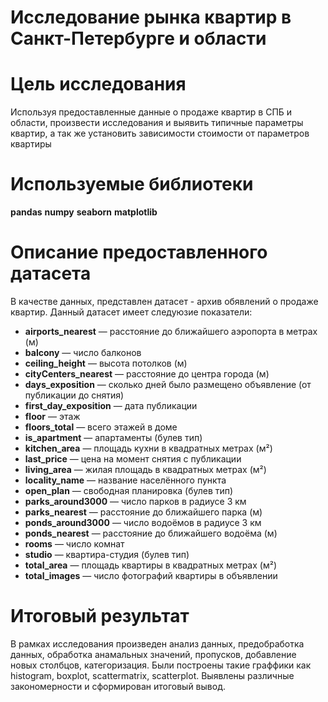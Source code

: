 # Исследование рынка квартир в Санкт-Петербурге и области

# Цель исследования
Используя предоставленные данные о продаже квартир в СПБ и области, произвести исследования и выявить типичные параметры квартир, а так же установить зависимости 
стоимости от параметров квартиры

# Используемые библиотеки
**pandas**
**numpy**
**seaborn**
**matplotlib**

# Описание предоставленного датасета
В качестве данных, представлен датасет - архив обявлений о продаже квартир. Данный датасет имеет следуюзие показатели:

- **airports_nearest** — расстояние до ближайшего аэропорта в метрах (м)
- **balcony** — число балконов
- **ceiling_height** — высота потолков (м)
- **cityCenters_nearest** — расстояние до центра города (м)
- **days_exposition** — сколько дней было размещено объявление (от публикации до снятия)
- **first_day_exposition** — дата публикации
- **floor** — этаж
- **floors_total** — всего этажей в доме
- **is_apartment** — апартаменты (булев тип)
- **kitchen_area** — площадь кухни в квадратных метрах (м²)
- **last_price** — цена на момент снятия с публикации
- **living_area** — жилая площадь в квадратных метрах (м²)
- **locality_name** — название населённого пункта
- **open_plan** — свободная планировка (булев тип)
- **parks_around3000** — число парков в радиусе 3 км
- **parks_nearest** — расстояние до ближайшего парка (м)
- **ponds_around3000** — число водоёмов в радиусе 3 км
- **ponds_nearest** — расстояние до ближайшего водоёма (м)
- **rooms** — число комнат
- **studio** — квартира-студия (булев тип)
- **total_area** — площадь квартиры в квадратных метрах (м²)
- **total_images** — число фотографий квартиры в объявлении

# Итоговый результат
В рамках исследования произведен анализ данных, предобработка данных, обработка анамальных значений, пропусков, добавление новых столбцов,
категоризация. Были построены такие граффики как histogram, boxplot, scattermatrix, scatterplot. Выявлены различные закономерности и сформирован итоговый вывод.

